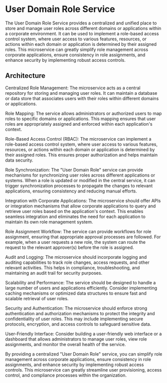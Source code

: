 # User Domain Role Service

The User Domain Role Service provides a centralized and unified place to store and manage user roles across different domains or applications within a corporate environment. It can be used to implement a role-based access control system, where user access to various features, resources, or actions within each domain or application is determined by their assigned roles. This microservice can greatly simplify role management across corporate applications, ensure consistency in role assignments, and enhance security by implementing robust access controls.

## Architecture

Centralized Role Management: 
The microservice acts as a central repository for storing and managing user roles. It can maintain a database or data store that associates users with their roles within different domains or applications.

Role Mapping: The service allows administrators or authorized users to map roles to specific domains or applications. This mapping ensures that user roles are appropriately assigned and enforced within each application's context.

Role-Based Access Control (RBAC): The microservice can implement a role-based access control system, where user access to various features, resources, or actions within each domain or application is determined by their assigned roles. This ensures proper authorization and helps maintain data security.

Role Synchronization: The "User Domain Role" service can provide mechanisms for synchronizing user roles across different applications or systems. When a role is updated or modified in the central service, it can trigger synchronization processes to propagate the changes to relevant applications, ensuring consistency and reducing manual efforts.

Integration with Corporate Applications: The microservice should offer APIs or integration mechanisms that allow corporate applications to query and retrieve user roles based on the application's context. This enables seamless integration and eliminates the need for each application to maintain its own role management system.

Role Assignment Workflow: The service can provide workflows for role assignment, ensuring that appropriate approval processes are followed. For example, when a user requests a new role, the system can route the request to the relevant approver(s) before the role is assigned.

Audit and Logging: The microservice should incorporate logging and auditing capabilities to track role changes, access requests, and other relevant activities. This helps in compliance, troubleshooting, and maintaining an audit trail for security purposes.

Scalability and Performance: The service should be designed to handle a large number of users and applications efficiently. Consider implementing caching mechanisms or optimized data structures to ensure fast and scalable retrieval of user roles.

Security and Authentication: The microservice should enforce strong authentication and authorization mechanisms to protect the integrity and confidentiality of user roles. This may include implementing secure protocols, encryption, and access controls to safeguard sensitive data.

User-Friendly Interface: Consider building a user-friendly web interface or a dashboard that allows administrators to manage user roles, view role assignments, and monitor the overall health of the service.

By providing a centralized "User Domain Role" service, you can simplify role management across corporate applications, ensure consistency in role assignments, and enhance security by implementing robust access controls. This microservice can greatly streamline user provisioning, access control, and compliance processes within the organization.